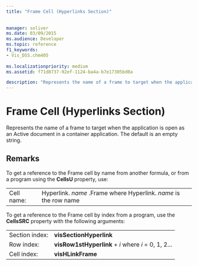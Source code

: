 ```yaml
---
title: "Frame Cell (Hyperlinks Section)"
 
 
manager: soliver
ms.date: 03/09/2015
ms.audience: Developer
ms.topic: reference
f1_keywords:
- Vis_DSS.chm405
 
ms.localizationpriority: medium
ms.assetid: f71d8737-92ef-1124-ba4a-b7e17305bd0a

description: "Represents the name of a frame to target when the application is open as an Active document in a container application. The default is an empty string."
---
```


# Frame Cell (Hyperlinks Section)

Represents the name of a frame to target when the application is open as an Active document in a container application. The default is an empty string.
  
## Remarks

To get a reference to the Frame cell by name from another formula, or from a program using the **CellsU** property, use: 
  
|||
|:-----|:-----|
| Cell name:  <br/> | Hyperlink.  *name*  .Frame            where Hyperlink.  *name*  is the row name  <br/> |
   
To get a reference to the Frame cell by index from a program, use the **CellsSRC** property with the following arguments: 
  
|||
|:-----|:-----|
| Section index:  <br/> |**visSectionHyperlink** <br/> |
| Row index:  <br/> |**visRow1stHyperlink** +  *i*            where  *i*  = 0, 1, 2...  <br/> |
| Cell index:  <br/> |**visHLinkFrame** <br/> |
   

